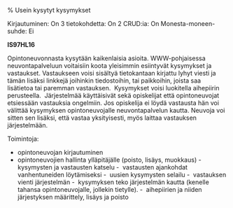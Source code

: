% Usein kysytyt kysymykset
<!-- Arvosanamaksimi: 4 -->
<!-- Vaikeustaso: Helppo -->
<comment>
Kirjautuminen:        On
3 tietokohdetta:      On
2 CRUD:ia:            On
Monesta-moneen-suhde: Ei
</comment>

**IS97HL16**

Opintoneuvonnasta kysytään kaikenlaisia asioita. WWW-pohjaisessa
neuvontapalveluun voitaisiin koota yleisimmin esiintyvät kysymykset ja
vastaukset. Vastaukseen voisi sisältyä tietokantaan kirjattu lyhyt
viesti ja tämän lisäksi linkkejä joihinkin tiedostoihin, tai paikkoihin,
joista saa lisätietoa tai paremman vastauksen.  Kysymykset voisi
luokitella aihepiirin perusteella.  Järjestelmää käyttäisivät sekä
opiskelijat että opintoneuvojat etsiessään vastauksia ongelmiin. Jos
opiskelija ei löydä vastausta hän voi välittää kysymyksen
opintoneuvojalle neuvontapalvelun kautta. Neuvoja voi sitten sen
lisäksi, että vastaa yksityisesti, myös laittaa vastauksen
järjestelmään.

Toimintoja:
-  opintoneuvojan kirjautuminen
-  opintoneuvojien hallinta ylläpitäjälle (poisto, lisäys, muokkaus)
-  kysymysten ja vastausten katselu
-  vastausten ajankohdat vanhentuneiden löytämiseksi
-  uusien kysymysten selailu
-  vastauksen vienti järjestelmän
-  kysymyksen teko järjestelmän kautta (kenelle tahansa opintoneuvojalle, jollekin tietylle).
-  aihepiirien ja niiden järjestyksen määrittely, lisäys ja poisto
 
